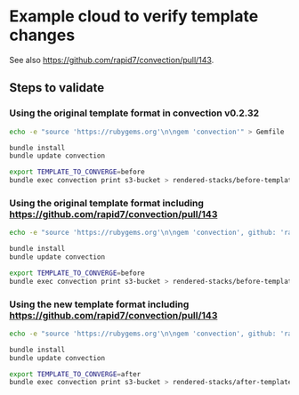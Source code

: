 # Example cloud to verify template changes
See also https://github.com/rapid7/convection/pull/143.

## Steps to validate
### Using the original template format in convection v0.2.32
```sh
echo -e "source 'https://rubygems.org'\n\ngem 'convection'" > Gemfile

bundle install
bundle update convection

export TEMPLATE_TO_CONVERGE=before
bundle exec convection print s3-bucket > rendered-stacks/before-template-convection-0.2.32.json
```

### Using the original template format including https://github.com/rapid7/convection/pull/143
```sh
echo -e "source 'https://rubygems.org'\n\ngem 'convection', github: 'rapid7/convection', branch: 'feature/support-s3-configuration-as-first-class-citizens'" > Gemfile

bundle install
bundle update convection

export TEMPLATE_TO_CONVERGE=before
bundle exec convection print s3-bucket > rendered-stacks/before-template-convection-with-patch-from-143.json
```

### Using the new template format including https://github.com/rapid7/convection/pull/143
```sh
echo -e "source 'https://rubygems.org'\n\ngem 'convection', github: 'rapid7/convection', branch: 'feature/support-s3-configuration-as-first-class-citizens'" > Gemfile

bundle install
bundle update convection

export TEMPLATE_TO_CONVERGE=after
bundle exec convection print s3-bucket > rendered-stacks/after-template-convection-with-patch-from-143.json
```
